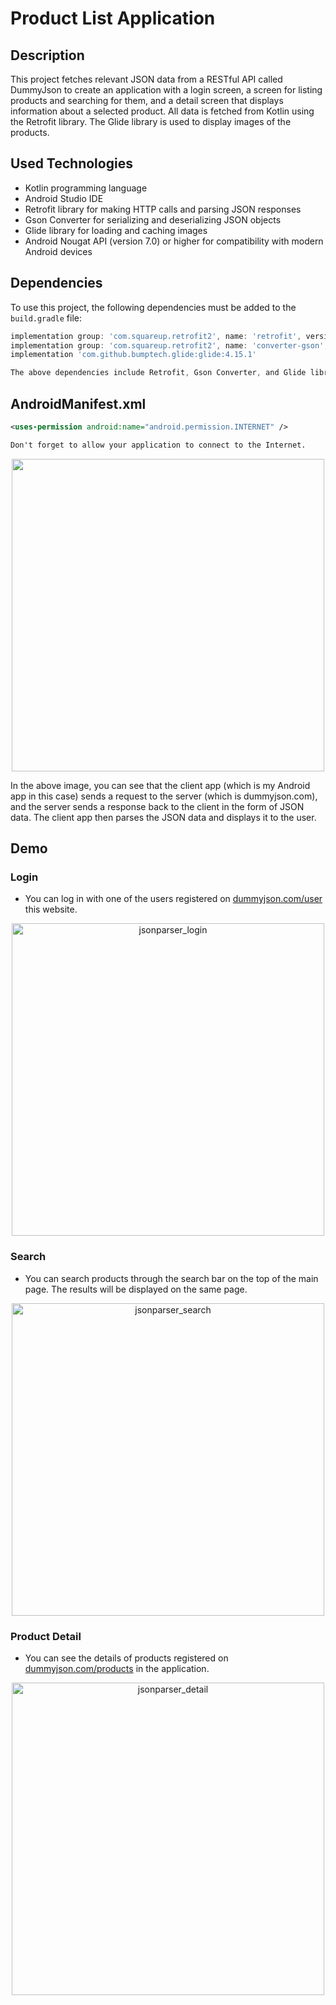 # Product List Application

## Description
This project fetches relevant JSON data from a RESTful API called DummyJson to create an application with a login screen, a screen for listing products and searching for them, and a detail screen that displays information about a selected product. All data is fetched from Kotlin using the Retrofit library. The Glide library is used to display images of the products.
 
## Used Technologies

- Kotlin programming language
- Android Studio IDE 
- Retrofit library for making HTTP calls and parsing JSON responses
- Gson Converter for serializing and deserializing JSON objects
- Glide library for loading and caching images
- Android Nougat API (version 7.0) or higher for compatibility with modern Android devices

## Dependencies

To use this project, the following dependencies must be added to the `build.gradle` file:

```gradle
implementation group: 'com.squareup.retrofit2', name: 'retrofit', version: '2.9.0'
implementation group: 'com.squareup.retrofit2', name: 'converter-gson', version: '2.9.0'
implementation 'com.github.bumptech.glide:glide:4.15.1'

The above dependencies include Retrofit, Gson Converter, and Glide libraries. You can add them by copying and pasting the above code to the dependencies block of your build.gradle file.
```

## AndroidManifest.xml

```AndroidManifest.xml
<uses-permission android:name="android.permission.INTERNET" />

Don't forget to allow your application to connect to the Internet.

```


<p align="center">
  <img src="https://user-images.githubusercontent.com/116732291/236847033-24be90f6-306d-43d6-a675-371abc91bef8.jpg" width="500" style="display: block; margin: auto;">
</p>


In the above image, you can see that the client app (which is my Android app in this case) sends a request to the server (which is dummyjson.com), and the server sends a response back to the client in the form of JSON data. The client app then parses the JSON data and displays it to the user.



## Demo

### Login

- You can log in with one of the users registered on [dummyjson.com/user](https://dummyjson.com/users)  this website.
<p align="center">
<img src="https://user-images.githubusercontent.com/116732291/236849364-31ee47da-7363-431f-bdf9-d4e5ebbfe804.gif" alt="jsonparser_login" width="500">
</p>

### Search

- You can search products through the search bar on the top of the main page. The results will be displayed on the same page.
<p align="center">
<img src="https://user-images.githubusercontent.com/116732291/236849448-7a930dee-398c-43df-ab39-68d8fb46d4f1.gif" alt="jsonparser_search" width="500"> 
</p>

### Product Detail

- You can see the details of products registered on [dummyjson.com/products](https://dummyjson.com/products) in the application.

<p align="center">
<img src="https://user-images.githubusercontent.com/116732291/236849531-25898763-2c0c-4e34-92a6-971b010a9bea.gif" alt="jsonparser_detail" width="500">
</p>





